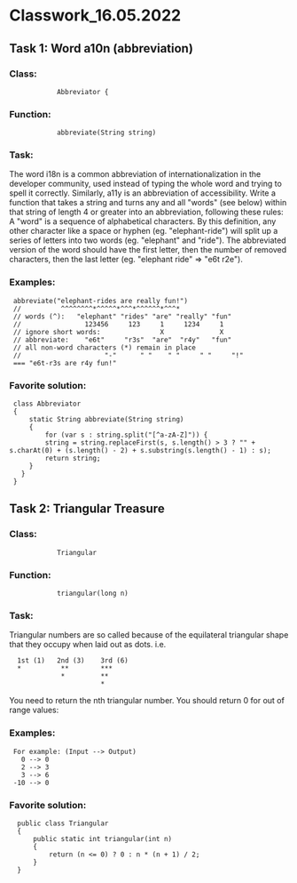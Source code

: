 # Classwork_16.05.2022

## Task 1: Word a10n (abbreviation) 
 
### Class:  
                Abbreviator {
### Function:    
                abbreviate(String string) 
 
### Task: 
 
The word i18n is a common abbreviation of internationalization in the developer community, used instead of typing the whole word and trying to spell it correctly. Similarly, a11y is an abbreviation of accessibility.
Write a function that takes a string and turns any and all "words" (see below) within that string of length 4 or greater into an abbreviation, following these rules:
A "word" is a sequence of alphabetical characters. By this definition, any other character like a space or hyphen (eg. "elephant-ride") will split up a series of letters into two words (eg. "elephant" and "ride").
The abbreviated version of the word should have the first letter, then the number of removed characters, then the last letter (eg. "elephant ride" => "e6t r2e").
 
### Examples: 
 
     abbreviate("elephant-rides are really fun!")
     //          ^^^^^^^^*^^^^^*^^^*^^^^^^*^^^*
     // words (^):   "elephant" "rides" "are" "really" "fun"
     //                123456     123     1     1234     1
     // ignore short words:               X              X
     // abbreviate:    "e6t"     "r3s"  "are"  "r4y"   "fun"
     // all non-word characters (*) remain in place
     //                     "-"      " "    " "     " "     "!"
     === "e6t-r3s are r4y fun!"
 
 
### Favorite solution: 

     class Abbreviator 
     {
         static String abbreviate(String string) 
         {
             for (var s : string.split("[^a-zA-Z]")) {
             string = string.replaceFirst(s, s.length() > 3 ? "" + s.charAt(0) + (s.length() - 2) + s.substring(s.length() - 1) : s);
             return string;
         }
       }
     }


## Task 2: Triangular Treasure
 
### Class:  
                Triangular 
### Function:    
                triangular(long n) 
 
### Task: 
 
Triangular numbers are so called because of the equilateral triangular shape that they occupy when laid out as dots. i.e.


      1st (1)   2nd (3)    3rd (6)
      *          **        ***
                 *         **
                           *
                     
                     
You need to return the nth triangular number. You should return 0 for out of range values:

### Examples: 
 
     For example: (Input --> Output)
       0 --> 0
       2 --> 3
       3 --> 6
     -10 --> 0
 
 
### Favorite solution: 

      public class Triangular 
      {
          public static int triangular(int n) 
          {
              return (n <= 0) ? 0 : n * (n + 1) / 2;
          }
      }
